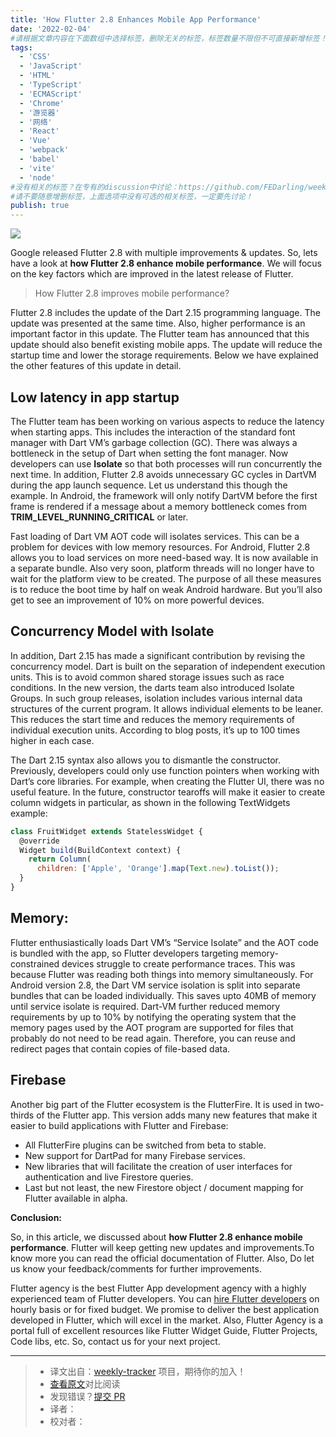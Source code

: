 ```yaml
---
title: 'How Flutter 2.8 Enhances Mobile App Performance'
date: '2022-02-04'
#请根据文章内容在下面数组中选择标签，删除无关的标签，标签数量不限但不可直接新增标签！
tags:
  - 'CSS'
  - 'JavaScript'
  - 'HTML'
  - 'TypeScript'
  - 'ECMAScript'
  - 'Chrome'
  - '游览器'
  - '网络'
  - 'React'
  - 'Vue'
  - 'webpack'
  - 'babel'
  - 'vite'
  - 'node'
#没有相关的标签？在专有的discussion中讨论：https://github.com/FEDarling/weekly-tracker/discussions/51#discussion-3827174
#请不要随意增删标签，上面选项中没有可选的相关标签，一定要先讨论！
publish: true
---
```


![](https://i1.wp.com/flutteragency.com/wp-content/uploads/2021/12/How-Flutter-2.8-Enhance-Mobile-App-Performance.jpg?w=1200&ssl=1)

<!--以上是预览信息，图片一张或限制百字左右，前者优先-->
<!-- more -->

Google released Flutter 2.8 with multiple improvements & updates. So, lets have a look at **how Flutter 2.8 enhance mobile performance**. We will focus on the key factors which are improved in the latest release of Flutter.

> How Flutter 2.8 improves mobile performance?

Flutter 2.8 includes the update of the Dart 2.15 programming language. The update was presented at the same time. Also, higher performance is an important factor in this update. The Flutter team has announced that this update should also benefit existing mobile apps. The update will reduce the startup time and lower the storage requirements. Below we have explained the other features of this update in detail.

## Low latency in app startup

The Flutter team has been working on various aspects to reduce the latency when starting apps. This includes the interaction of the standard font manager with Dart VM’s garbage collection (GC). There was always a bottleneck in the setup of Dart when setting the font manager. Now developers can use **Isolate** so that both processes will run concurrently the next time. In addition, Flutter 2.8 avoids unnecessary GC cycles in DartVM during the app launch sequence. Let us understand this though the example. In Android, the framework will only notify DartVM before the first frame is rendered if a message about a memory bottleneck comes from **TRIM_LEVEL_RUNNING_CRITICAL** or later.

Fast loading of Dart VM AOT code will isolates services. This can be a problem for devices with low memory resources. For Android, Flutter 2.8 allows you to load services on more need-based way. It is now available in a separate bundle. Also very soon, platform threads will no longer have to wait for the platform view to be created. The purpose of all these measures is to reduce the boot time by half on weak Android hardware. But you’ll also get to see an improvement of 10% on more powerful devices.

## Concurrency Model with Isolate

In addition, Dart 2.15 has made a significant contribution by revising the concurrency model. Dart is built on the separation of independent execution units. This is to avoid common shared storage issues such as race conditions. In the new version, the darts team also introduced Isolate Groups. In such group releases, isolation includes various internal data structures of the current program. It allows individual elements to be leaner. This reduces the start time and reduces the memory requirements of individual execution units. According to blog posts, it’s up to 100 times higher in each case.

The Dart 2.15 syntax also allows you to dismantle the constructor. Previously, developers could only use function pointers when working with Dart’s core libraries. For example, when creating the Flutter UI, there was no useful feature. In the future, constructor tearoffs will make it easier to create column widgets in particular, as shown in the following TextWidgets example:

```js
class FruitWidget extends StatelessWidget {
  @override
  Widget build(BuildContext context) {
    return Column(
      children: ['Apple', 'Orange'].map(Text.new).toList());
  }
}
```
## Memory:

Flutter enthusiastically loads Dart VM’s “Service Isolate” and the AOT code is bundled with the app, so Flutter developers targeting memory-constrained devices struggle to create performance traces. This was because Flutter was reading both things into memory simultaneously. For Android version 2.8, the Dart VM service isolation is split into separate bundles that can be loaded individually. This saves upto 40MB of memory until service isolate is required. Dart-VM further reduced memory requirements by up to 10% by notifying the operating system that the memory pages used by the AOT program are supported for files that probably do not need to be read again. Therefore, you can reuse and redirect pages that contain copies of file-based data.

## Firebase

Another big part of the Flutter ecosystem is the FlutterFire. It is used in two-thirds of the Flutter app. This version adds many new features that make it easier to build applications with Flutter and Firebase:

* All FlutterFire plugins can be switched from beta to stable.
* New support for DartPad for many Firebase services.
* New libraries that will facilitate the creation of user interfaces for authentication and live Firestore queries.
* Last but not least, the new Firestore object / document mapping for Flutter available in alpha.

**Conclusion:**

So, in this article, we discussed about **how Flutter 2.8 enhance mobile performance**. Flutter will keep getting new updates and improvements.To know more you can read the official documentation of Flutter. Also, Do let us know your feedback/comments for further improvements.

Flutter agency is the best Flutter App development agency with a highly experienced team of Flutter developers. You can [hire Flutter developers](https://flutteragency.com/hire-flutter-developer/) on hourly basis or for fixed budget. We promise to deliver the best application developed in Flutter, which will excel in the market. Also, Flutter Agency is a portal full of excellent resources like Flutter Widget Guide, Flutter Projects, Code libs, etc. So, contact us for your next project.

---
> * 译文出自：[weekly-tracker](https://github.com/FEDarling/weekly-tracker) 项目，期待你的加入！
> * [查看原文](https://flutteragency.com/how-flutter-2-8-enhance-mobile-app-performance/)对比阅读
> * 发现错误？[提交 PR](https://github.com/FEDarling/weekly-tracker/blob/main/weeklys/mobile_dev_weekly/382/How_Flutter_Enhances_Mobile_App_Performance.md)
> * 译者：
> * 校对者：